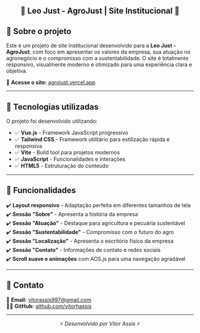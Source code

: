 <h2 align="center">🌿 Leo Just - AgroJust | Site Institucional 🌿</h2>

## 📌 Sobre o projeto

Este é um projeto de site institucional desenvolvido para a **Leo Just - AgroJust**, com foco em apresentar os valores da empresa, sua atuação no agronegócio e o compromisso com a sustentabilidade. O site é totalmente responsivo, visualmente moderno e otimizado para uma experiência clara e objetiva.  

🔗 **Acesse o site:** [agrojust.vercel.app](https://agrojust.vercel.app) 

---

## 🚀 Tecnologias utilizadas

O projeto foi desenvolvido utilizando:

- ✅ **Vue.js** - Framework JavaScript progressivo  
- ✅ **Tailwind CSS** - Framework utilitário para estilização rápida e responsiva  
- ✅ **Vite** - Build tool para projetos modernos  
- ✅ **JavaScript** - Funcionalidades e interações  
- ✅ **HTML5** - Estruturação do conteúdo  

---

## 🎯 Funcionalidades

✔️ **Layout responsivo** - Adaptação perfeita em diferentes tamanhos de tela  
✔️ **Sessão "Sobre"** - Apresenta a história da empresa  
✔️ **Sessão "Atuação"** - Destaque para agricultura e pecuária sustentável  
✔️ **Sessão "Sustentabilidade"** - Compromisso com o futuro do agro  
✔️ **Sessão "Localização"** - Apresenta o escritório físico da empresa  
✔️ **Sessão "Contato"** - Informações de contato e redes sociais  
✔️ **Scroll suave e animações** com AOS.js para uma navegação agradável  

---

## 📩 Contato

📧 **Email:** [vitorassis997@gmail.com](mailto:vitorassis997@gmail.com)  
👨‍💻 **GitHub:** [github.com/vitorhassis](https://github.com/vitorhassis)

---

<p align="center">⚡ <em>Desenvolvido por Vitor Assis</em> ⚡</p>

